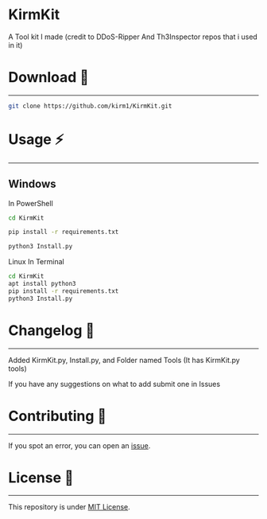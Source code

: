 # KirmKit

A Tool kit I made (credit to DDoS-Ripper And Th3Inspector repos that i used in it)

# Download 📡
----------

```bash
git clone https://github.com/kirm1/KirmKit.git
```
# Usage ⚡
----------
Windows
----------
In PowerShell
```bash
cd KirmKit
```

```bash
pip install -r requirements.txt
```
```bash
python3 Install.py
```
Linux
In Terminal
```bash
cd KirmKit
apt install python3
pip install -r requirements.txt
python3 Install.py
```

# Changelog 📌
-------
Added KirmKit.py, Install.py, and Folder named Tools (It has KirmKit.py tools)

If you have any suggestions on what to add submit one in Issues


# Contributing 🤝
------

If you spot an error, you can open an [issue](https://github.com/kirm1/collections/issues).

# License 📝
-------

This repository is under [MIT License](https://github.com/kirm1/collections/blob/main/LICENSE).  
